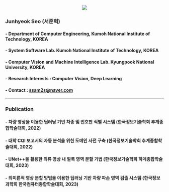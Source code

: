 <p align="center"><img src="https://capsule-render.vercel.app/api?type=slice&color=00D8FF&height=300&section=header&text=JunhyeokSeo&fontSize=90&fontColor=EAEAEA"/></p>

### Junhyeok Seo (서준혁)
#### - Department of Computer Engineering, Kumoh National Institute of Technology, KOREA
#### - System Software Lab. Kumoh National Institute of Technology, KOREA
#### - Computer Vision and Machine Intelligence Lab. Kyungpook National University, KOREA
#### - Research Interests : Computer Vision, Deep Learning
#### - Contact : ssam2s@naver.com

---

### Publication
#### - 차량 영상을 이용한 딥러닝 기반 차종 및 번호판 식별 시스템 (한국정보기술학회 추계종합학술대회, 2022)
#### - 대학 CQI 보고서의 자동 분석을 위한 도메인 사전 구축 (한국정보기술학회 추계종합학술대회, 2022)
#### - UNet++을 활용한 의류 영상 내 얼룩 영역 분할 기법 (한국정보기술학회 하계종합학술대회, 2023)
#### - 의미론적 영상 분할 방법을 이용한 딥러닝 기반 차량 파손 영역 검출 시스템 (한국정보과학회 한국컴퓨터종합학술대회, 2023)
